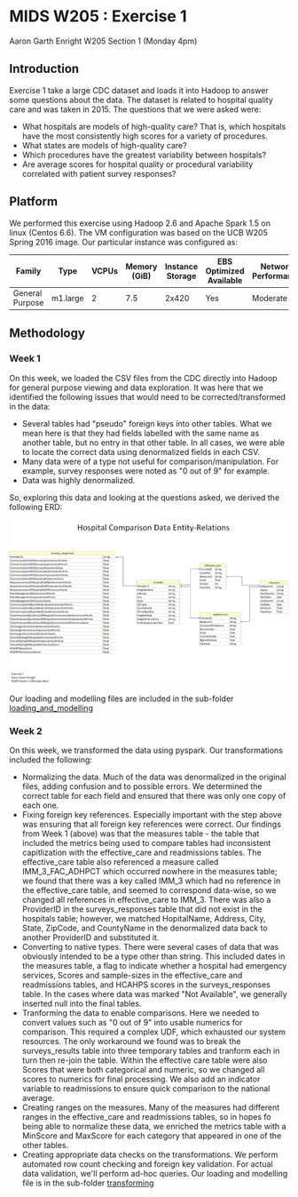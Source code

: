 # MIDS W205 : Exercise 1
Aaron Garth Enright
W205 Section 1 (Monday 4pm)

## Introduction

Exercise 1 take a large CDC dataset and loads it into Hadoop to answer some questions about the data.  The dataset is related to hospital quality care and was taken in 2015.  The questions that we
were asked were:

- What hospitals are models of high-quality care? That is, which hospitals have the most consistently high scores for a variety of procedures.
- What states are models of high-quality care?
- Which procedures have the greatest variability between hospitals?
- Are average scores for hospital quality or procedural variability correlated with patient survey responses?

## Platform

We performed this exercise using Hadoop 2.6 and Apache Spark 1.5 on linux (Centos 6.6).  The VM configuration was based on the UCB W205 Spring 2016 image.  Our particular instance was configured as:

| Family          | Type     | VCPUs | Memory (GiB) | Instance Storage | EBS Optimized Available | Network Performance | IPv6 Support |
| --------------- | -------- | ----- | ------------ | ---------------- | ----------------------- | ------------------- | ------------ |
| General Purpose | m1.large | 2     | 7.5          | 2x420            | Yes                     | Moderate           | No            |

## Methodology

### Week 1

On this week, we loaded the CSV files from the CDC directly into Hadoop for general purpose viewing and data exploration.  It was here that we identified the following issues that would need to be
corrected/transformed in the data:

- Several tables had "pseudo" foreign keys into other tables.  What we mean here is that they had fields labelled with the same name as another table, but no entry in that other table.  In all
cases, we were able to locate the correct data using denormalized fields in each CSV.
- Many data were of a type not useful for comparison/manipulation.  For example, survey responses were noted as "0 out of 9" for example.
- Data was highly denormalized.
	
So, exploring this data and looking at the questions asked, we derived the following ERD:

![HospitalComparison](loading_and_modelling/HospitalCompare.png)

Our loading and modelling files are included in the sub-folder [loading_and_modelling](loading_and_modelling)

### Week 2

On this week, we transformed the data using pyspark.  Our transformations included the following:

- Normalizing the data.  Much of the data was denormalized in the original files, adding confusion and to possible errors.  We determined the correct table for each field and ensured that there
was only one copy of each one.
- Fixing foreign key references.  Especially important with the step above was ensuring that all foreign key references were correct.  Our findings from Week 1 (above) was that the measures table -
the table that included the metrics being used to compare tables had inconsistent capitlization with the effective_care and readmissions tables.  The effective_care table also referenced a measure called
IMM_3_FAC_ADHPCT which occurred nowhere in the measures table;  we found that there was a key called IMM_3 which had no reference in the effective_care table, and seemed to correspond data-wise, so we
changed all references in effective_care to IMM_3.  There was also a ProviderID in the surveys_responses table that did not exist in the hospitals table;  however, we matched HopitalName, Address, City, State,
ZipCode, and CountyName in the denormalized data back to another ProviderID and substituted it.
- Converting to native types.  There were several cases of data that was obviously intended to be a type other than string.  This included dates in the measures table, a flag to indicate whether a
hospital had emergency services, Scores and sample-sizes in the effective_care and readmissions tables, and HCAHPS scores in the surveys_responses table.  In the cases where data was marked "Not Available",
we generally inserted null into the final tables.
- Tranforming the data to enable comparisons.  Here we needed to convert values such as "0 out of 9" into usable numerics for comparison.  This required a complex UDF, which exhausted our system
resources.  The only workaround we found was to break the surveys_results table into three temporary tables and tranform each in turn then re-join the table.  Within the effective care table were also
Scores that were both categorical and numeric, so we changed all scores to numerics for final processing.  We also add an indicator variable to readmissions to ensure quick comparison to the national average.
- Creating ranges on the measures.  Many of the measures had different ranges in the effective_care and readmissions tables, so in hopes fo being able to normalize these data, we enriched the
metrics table with a MinScore and MaxScore for each category that appeared in one of the other tables.
- Creating appropriate data checks on the transformations.  We perform automated row count checking and foreign key validation.  For actual data validation, we'll perform ad-hoc queries.
Our loading and modelling file is in the sub-folder [transforming](transforming)
